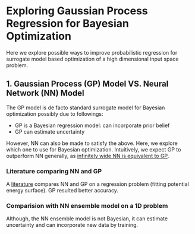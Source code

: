 # Exploring Gaussian Process Regression for Bayesian Optimization

Here we explore possible ways to improve probabilistic regression for surrogate model based optimization of a high dimensional input space problem.  

## 1. Gaussian Process (GP) Model VS. Neural Network (NN) Model 
The GP model is de facto standard surrogate model for Bayesian optimization possibly due to followings:

- GP is a Bayesian regression model: can incorporate prior belief
- GP can estimate uncertainty

However, NN can also be made to satisfy the above. Here, we explore which one to use for Bayesian optimization. Intuitively, we expect GP to outperform NN generally, as [infinitely wide NN is equivalent to GP](https://arxiv.org/abs/1711.00165). 

### Literature comparing NN and GP

A [literature](https://doi.org/10.1063/1.5003074) compares NN and GP on a regression problem (fitting potential energy surface). GP resulted better accuracy. 



### Comparision with NN ensemble model on a 1D problem

Although, the NN ensemble model is not Bayesian, it can estimate uncertainty and can incorporate new data by training.



